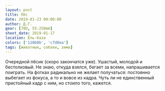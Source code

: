 ```yaml
---
layout: post
title: Пёс
date: 2019-01-23 00:00:00
author: Д.Г.
gear: [70D, 55-250mm]
shoot_date: 2019-01-17
location: Ёль-база
colors: ['110b0b', 'c7d8ea']
tags: [животные, собаки, зима]
---
```

Очередной пёсик (скоро закончатся уже). Ушастый, молодой и бестолковый. Не знаю, откуда взялся, бегает за всеми, напрашивается поиграть. На фотках радикально не желает получаться: постоянно выбегает из фокуса, а то и вовсе из кадра. Чуть ли не единственный пристойный кадр с ним, но стоило того, кажется.
